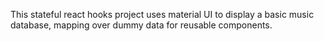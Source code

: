 This stateful react hooks project uses material UI to display a basic music database, mapping over dummy data for reusable components.
